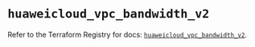 # `huaweicloud_vpc_bandwidth_v2`

Refer to the Terraform Registry for docs: [`huaweicloud_vpc_bandwidth_v2`](https://registry.terraform.io/providers/huaweicloud/huaweicloud/1.71.1/docs/resources/vpc_bandwidth_v2).
